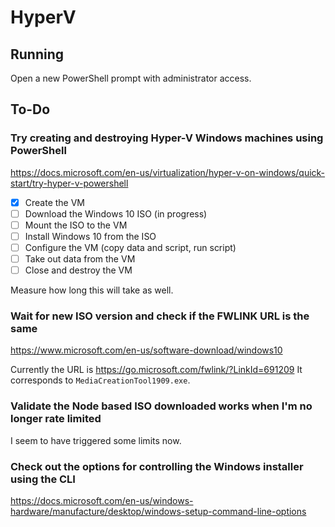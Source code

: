 # HyperV

## Running

Open a new PowerShell prompt with administrator access.

## To-Do

### Try creating and destroying Hyper-V Windows machines using PowerShell

https://docs.microsoft.com/en-us/virtualization/hyper-v-on-windows/quick-start/try-hyper-v-powershell

- [x] Create the VM
- [ ] Download the Windows 10 ISO (in progress)
- [ ] Mount the ISO to the VM
- [ ] Install Windows 10 from the ISO
- [ ] Configure the VM (copy data and script, run script)
- [ ] Take out data from the VM
- [ ] Close and destroy the VM

Measure how long this will take as well.

### Wait for new ISO version and check if the FWLINK URL is the same

https://www.microsoft.com/en-us/software-download/windows10

Currently the URL is https://go.microsoft.com/fwlink/?LinkId=691209
It corresponds to `MediaCreationTool1909.exe`.

### Validate the Node based ISO downloaded works when I'm no longer rate limited

I seem to have triggered some limits now.

### Check out the options for controlling the Windows installer using the CLI

https://docs.microsoft.com/en-us/windows-hardware/manufacture/desktop/windows-setup-command-line-options
